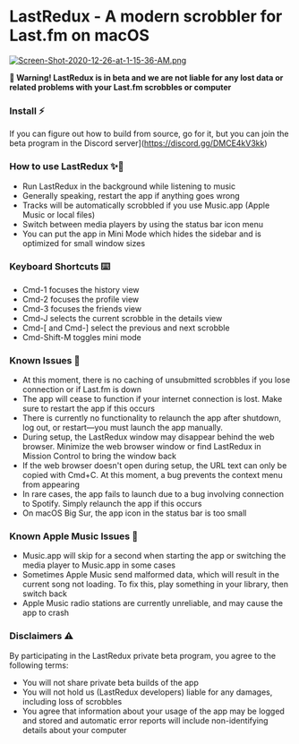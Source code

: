 # LastRedux - A modern scrobbler for Last.fm on macOS

[![Screen-Shot-2020-12-26-at-1-15-36-AM.png](https://i.postimg.cc/C5gJ1FM8/Screen-Shot-2020-12-26-at-1-15-36-AM.png)](https://postimg.cc/TLtnNvD2)

**🚨 Warning! LastRedux is in beta and we are not liable for any lost data or related problems with your Last.fm scrobbles or computer**

### Install ⚡️

If you can figure out how to build from source, go for it, but you can join the beta program in the Discord server](https://discord.gg/DMCE4kV3kk)

### How to use LastRedux ✨🦄
- Run LastRedux in the background while listening to music
- Generally speaking, restart the app if anything goes wrong
- Tracks will be automatically scrobbled if you use Music.app (Apple Music or local files)
- Switch between media players by using the status bar icon menu
- You can put the app in Mini Mode which hides the sidebar and is optimized for small window sizes

### Keyboard Shortcuts ⌨️

- Cmd-1 focuses the history view
- Cmd-2 focuses the profile view
- Cmd-3 focuses the friends view
- Cmd-J selects the current scrobble in the details view
- Cmd-[ and Cmd-] select the previous and next scrobble
- Cmd-Shift-M toggles mini mode

### Known Issues 🚨

- At this moment, there is no caching of unsubmitted scrobbles if you lose connection or if Last.fm is down
- The app will cease to function if your internet connection is lost. Make sure to restart the app if this occurs
- There is currently no functionality to relaunch the app after shutdown, log out, or restart—you must launch the app manually.
- During setup, the LastRedux window may disappear behind the web browser. Minimize the web browser window or find LastRedux in Mission Control to bring the window back
- If the web browser doesn't open during setup, the URL text can only be copied with Cmd+C. At this moment, a bug prevents the context menu from appearing
- In rare cases, the app fails to launch due to a bug involving connection to Spotify. Simply relaunch the app if this occurs
- On macOS Big Sur, the app icon in the status bar is too small

### Known Apple Music Issues 🍎

- Music.app will skip for a second when starting the app or switching the media player to Music.app in some cases
- Sometimes Apple Music send malformed data, which will result in the current song not loading. To fix this, play something in your library, then switch back
- Apple Music radio stations are currently unreliable, and may cause the app to crash

### Disclaimers ⚠️

By participating in the LastRedux private beta program, you agree to the following terms:
- You will not share private beta builds of the app
- You will not hold us (LastRedux developers) liable for any damages, including loss of scrobbles
- You agree that information about your usage of the app may be logged and stored and automatic error reports will include non-identifying details about your computer 

